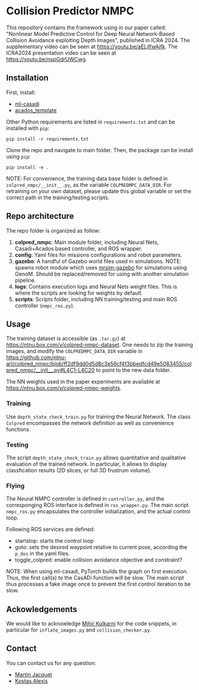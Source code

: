 # Collision Predictor NMPC

This repository contains the framework using in our paper called: "Nonlinear Model Predictive Control for Deep Neural Network-Based
Collision Avoidance exploiting Depth Images", published in ICRA 2024.
The supplementary video can be seen at https://youtu.be/aELjlfwAjfk.
The ICRA2024 presentation video can be seen at https://youtu.be/nspGdrUWCwg.


## Installation

First, install:

* [ml-casadi](https://github.com/TUM-AAS/ml-casadi)
* [acados_template](https://github.com/acados/acados)

Other Python requirements are listed in `requirements.txt` and can be installed with `pip`:
```
pip install -r requirements.txt
```

Clone the repo and navigate to main folder. Then, the package can be install using `pip`:
```
pip install -e .
```

NOTE: For convenience, the training data base folder is defined in `colpred_nmpc/__init__.py`, as the variable `COLPREDMPC_DATA_DIR`.
For retraining on your own dataset, please update this global variable or set the correct path in the training/testing scripts.


## Repo architecture

The repo folder is organized as follow:

1. **colpred_nmpc**: Main module folder, including Neural Nets, Casadi+Acados based controller, and ROS wrapper.
1. **config**: Yaml files for missions configurations and robot parameters.
1. **gazebo**: A handful of Gazebo world files used in simulations. NOTE: spawns robot module which uses [mrsim-gazebo](https://git.openrobots.org/projects/mrsim-gazebo) for simulations using GenoM. Should be replaced/removed for using with another simulation pipeline.
1. **logs**: Contains execution logs and Neural Nets weight files. This is where the scripts are looking for weights by default.
1. **scripts**: Scripts folder, including NN training/testing and main ROS controller (`nmpc_ros.py`).


## Usage

The training dataset is accessible (as `.tar.gz`) at https://ntnu.box.com/v/colpred-nmpc-dataset.
One needs to zip the training images, and modify the `COLPREDMPC_DATA_DIR` variable in https://github.com/ntnu-arl/colpred_nmpc/blob/ff2df9dd0d5d8c3e56cf4f3bbedfcd49e5083455/colpred_nmpc/__init__.py#L4C1-L4C20 to point to the new data folder.

The NN weights used in the paper experiments are available at https://ntnu.box.com/v/colpred-nmpc-weights.

### Training

Use `depth_state_check_train.py` for training the Neural Network.
The class `Colpred` encompasses the network definition as well as convenience functions.

### Testing

The script `depth_state_check_train.py` allows quantitative and qualitative evaluation of the trained network.
In particular, it allows to display classfication results (2D slices, or full 3D frustrum volume).

### Flying

The Neural NMPC controller is defined in `controller.py`, and the corresponging ROS interface is defined in `ros_wrapper.py`.
The main script `nmpc_ros.py` encapsulates the controller initialization, and the actual control loop.

Following ROS services are defined:
* startstop: starts the control loop
* goto: sets the desired waypoint relative to current pose, according the `p_des` in the yaml files.
* toggle_colpred: enable collision avoidance objective and constraint?

NOTE: When using ml-casadi, PyTorch builds the graph on first execution. Thus, the first call(s) to the CasADi function will be slow.
The main script thus processes a fake image once to prevent the first control iteration to be slow.


<!-- ## Cite

When using this work in your research, please cite the following publication:

```
@INPROCEEDINGS{jacquet2023cpnmpc,
      author={Martin Jacquet and Kostas Alexis},
      title={Nonlinear Model Predictive Control for Deep Neural Network-Based
      Collision Avoidance exploiting Depth Images},
      year={2023},
      eprint={TODO},
      archivePrefix={arXiv},
      primaryClass={cs.RO}
}
``` -->


## Ackowledgements

We would like to acknowledge [Mihir Kulkarni](mailto:mihir.kulkarni@ntnu.no) for the code snippets, in particular for `inflate_images.py` and `collision_checker.py`.


## Contact

You can contact us for any question:
* [Martin Jacquet](mailto:martin.jacquet@ntnu.no)
* [Kostas Alexis](mailto:konstantinos.alexis@ntnu.no)
